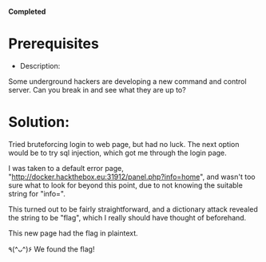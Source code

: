 **Completed**

# Prerequisites

* Description:

Some underground hackers are developing a new command and control server. Can you break in and see what they are up to?

# Solution:

Tried bruteforcing login to web page, but had no luck. The next option would be to try sql injection, which got me through the login page.

I was taken to a default error page, "http://docker.hackthebox.eu:31912/panel.php?info=home", and wasn't too sure what to look for beyond this point, due to not knowing the suitable string for "info=".

This turned out to be fairly straightforward, and a dictionary attack revealed the string to be "flag", which I really should have thought of beforehand.

This new page had the flag in plaintext.

٩(^ᴗ^)۶ We found the flag!
